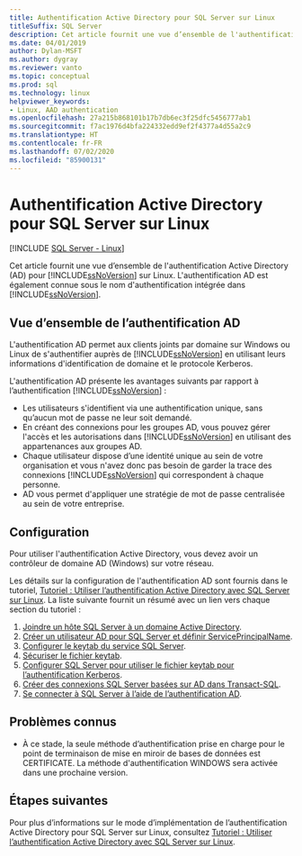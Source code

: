 ```yaml
---
title: Authentification Active Directory pour SQL Server sur Linux
titleSuffix: SQL Server
description: Cet article fournit une vue d’ensemble de l'authentification Active Directory pour SQL Server sur Linux.
ms.date: 04/01/2019
author: Dylan-MSFT
ms.author: dygray
ms.reviewer: vanto
ms.topic: conceptual
ms.prod: sql
ms.technology: linux
helpviewer_keywords:
- Linux, AAD authentication
ms.openlocfilehash: 27a215b868101b17b7db6ec3f25dfc5456777ab1
ms.sourcegitcommit: f7ac1976d4bfa224332edd9ef2f4377a4d55a2c9
ms.translationtype: HT
ms.contentlocale: fr-FR
ms.lasthandoff: 07/02/2020
ms.locfileid: "85900131"
---
```

# <a name="active-directory-authentication-for-sql-server-on-linux"></a>Authentification Active Directory pour SQL Server sur Linux

[!INCLUDE [SQL Server - Linux](../includes/applies-to-version/sql-linux.md)]

Cet article fournit une vue d’ensemble de l'authentification Active Directory (AD) pour [!INCLUDE[ssNoVersion](../includes/ssnoversion-md.md)] sur Linux. L'authentification AD est également connue sous le nom d'authentification intégrée dans [!INCLUDE[ssNoVersion](../includes/ssnoversion-md.md)].

## <a name="ad-authentication-overview"></a>Vue d’ensemble de l’authentification AD

L'authentification AD permet aux clients joints par domaine sur Windows ou Linux de s'authentifier auprès de [!INCLUDE[ssNoVersion](../includes/ssnoversion-md.md)] en utilisant leurs informations d'identification de domaine et le protocole Kerberos.

L'authentification AD présente les avantages suivants par rapport à l’authentification [!INCLUDE[ssNoVersion](../includes/ssnoversion-md.md)] :

- Les utilisateurs s'identifient via une authentification unique, sans qu’aucun mot de passe ne leur soit demandé.
- En créant des connexions pour les groupes AD, vous pouvez gérer l'accès et les autorisations dans [!INCLUDE[ssNoVersion](../includes/ssnoversion-md.md)] en utilisant des appartenances aux groupes AD.  
- Chaque utilisateur dispose d’une identité unique au sein de votre organisation et vous n'avez donc pas besoin de garder la trace des connexions [!INCLUDE[ssNoVersion](../includes/ssnoversion-md.md)] qui correspondent à chaque personne.   
- AD vous permet d'appliquer une stratégie de mot de passe centralisée au sein de votre entreprise.

## <a name="configuration-steps"></a>Configuration

Pour utiliser l'authentification Active Directory, vous devez avoir un contrôleur de domaine AD (Windows) sur votre réseau.

Les détails sur la configuration de l'authentification AD sont fournis dans le tutoriel, [Tutoriel : Utiliser l’authentification Active Directory avec SQL Server sur Linux](sql-server-linux-active-directory-authentication.md). La liste suivante fournit un résumé avec un lien vers chaque section du tutoriel :

1. [Joindre un hôte SQL Server à un domaine Active Directory](sql-server-linux-active-directory-join-domain.md).
1. [Créer un utilisateur AD pour SQL Server et définir ServicePrincipalName](sql-server-linux-active-directory-authentication.md#createuser).
1. [Configurer le keytab du service SQL Server](sql-server-linux-active-directory-authentication.md#configurekeytab).
1. [Sécuriser le fichier keytab](sql-server-linux-active-directory-authentication.md#configurekeytab).
1. [Configurer SQL Server pour utiliser le fichier keytab pour l’authentification Kerberos](sql-server-linux-active-directory-authentication.md#configurekeytab).
1. [Créer des connexions SQL Server basées sur AD dans Transact-SQL](sql-server-linux-active-directory-authentication.md#createsqllogins).
1. [Se connecter à SQL Server à l’aide de l’authentification AD](sql-server-linux-active-directory-authentication.md#connect).

## <a name="known-issues"></a>Problèmes connus

- À ce stade, la seule méthode d’authentification prise en charge pour le point de terminaison de mise en miroir de bases de données est CERTIFICATE. La méthode d'authentification WINDOWS sera activée dans une prochaine version.

## <a name="next-steps"></a>Étapes suivantes

Pour plus d’informations sur le mode d’implémentation de l’authentification Active Directory pour SQL Server sur Linux, consultez [Tutoriel : Utiliser l’authentification Active Directory avec SQL Server sur Linux](sql-server-linux-active-directory-authentication.md).
